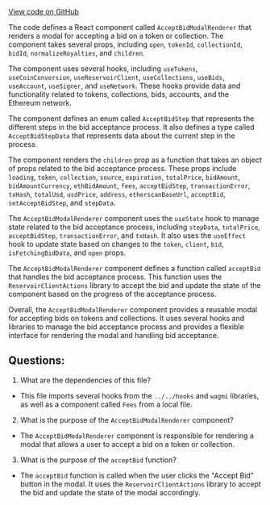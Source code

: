 [View code on GitHub](zoo-labs/zoo/blob/master/ui/src/modal/acceptBid/AcceptBidModalRenderer.tsx)

The code defines a React component called `AcceptBidModalRenderer` that renders a modal for accepting a bid on a token or collection. The component takes several props, including `open`, `tokenId`, `collectionId`, `bidId`, `normalizeRoyalties`, and `children`. 

The component uses several hooks, including `useTokens`, `useCoinConversion`, `useReservoirClient`, `useCollections`, `useBids`, `useAccount`, `useSigner`, and `useNetwork`. These hooks provide data and functionality related to tokens, collections, bids, accounts, and the Ethereum network.

The component defines an enum called `AcceptBidStep` that represents the different steps in the bid acceptance process. It also defines a type called `AcceptBidStepData` that represents data about the current step in the process.

The component renders the `children` prop as a function that takes an object of props related to the bid acceptance process. These props include `loading`, `token`, `collection`, `source`, `expiration`, `totalPrice`, `bidAmount`, `bidAmountCurrency`, `ethBidAmount`, `fees`, `acceptBidStep`, `transactionError`, `txHash`, `totalUsd`, `usdPrice`, `address`, `etherscanBaseUrl`, `acceptBid`, `setAcceptBidStep`, and `stepData`.

The `AcceptBidModalRenderer` component uses the `useState` hook to manage state related to the bid acceptance process, including `stepData`, `totalPrice`, `acceptBidStep`, `transactionError`, and `txHash`. It also uses the `useEffect` hook to update state based on changes to the `token`, `client`, `bid`, `isFetchingBidData`, and `open` props.

The `AcceptBidModalRenderer` component defines a function called `acceptBid` that handles the bid acceptance process. This function uses the `ReservoirClientActions` library to accept the bid and update the state of the component based on the progress of the acceptance process.

Overall, the `AcceptBidModalRenderer` component provides a reusable modal for accepting bids on tokens and collections. It uses several hooks and libraries to manage the bid acceptance process and provides a flexible interface for rendering the modal and handling bid acceptance.
## Questions: 
 1. What are the dependencies of this file?
- This file imports several hooks from the `../../hooks` and `wagmi` libraries, as well as a component called `Fees` from a local file.

2. What is the purpose of the `AcceptBidModalRenderer` component?
- The `AcceptBidModalRenderer` component is responsible for rendering a modal that allows a user to accept a bid on a token or collection.

3. What is the purpose of the `acceptBid` function?
- The `acceptBid` function is called when the user clicks the "Accept Bid" button in the modal. It uses the `ReservoirClientActions` library to accept the bid and update the state of the modal accordingly.